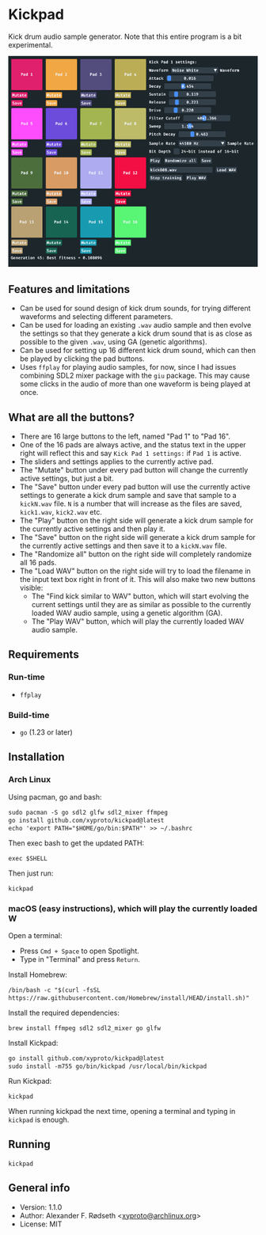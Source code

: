 # Kickpad

Kick drum audio sample generator. Note that this entire program is a bit experimental.

![screenshot](img/screenshot.png)

## Features and limitations

* Can be used for sound design of kick drum sounds, for trying different waveforms and selecting different parameters.
* Can be used for loading an existing `.wav` audio sample and then evolve the settings so that they generate a kick drum sound that is as close as possible to the given `.wav`, using GA (genetic algorithms).
* Can be used for setting up 16 different kick drum sound, which can then be played by clicking the pad buttons.
* Uses `ffplay` for playing audio samples, for now, since I had issues combining SDL2 mixer package with the `giu` package. This may cause some clicks in the audio of more than one waveform is being played at once.

## What are all the buttons?

* There are 16 large buttons to the left, named "Pad 1" to "Pad 16".
* One of the 16 pads are always active, and the status text in the upper right will reflect this and say `Kick Pad 1 settings:` if `Pad 1` is active.
* The sliders and settings applies to the currently active pad.
* The "Mutate" button under every pad button will change the currently active settings, but just a bit.
* The "Save" button under every pad button will use the currently active settings to generate a kick drum sample and save that sample to a `kickN.wav` file. `N` is a number that will increase as the files are saved, `kick1.wav`, `kick2.wav` etc.
* The "Play" button on the right side will generate a kick drum sample for the currently active settings and then play it.
* The "Save" button on the right side will generate a kick drum sample for the currently active settings and then save it to a `kickN.wav` file.
* The "Randomize all" button on the right side will completely randomize all 16 pads.
* The "Load WAV" button on the right side will try to load the filename in the input text box right in front of it. This will also make two new buttons visible:
  * The "Find kick similar to WAV" button, which will start evolving the current settings until they are as similar as possible to the currently loaded WAV audio sample, using a genetic algorithm (GA).
  * The "Play WAV" button, which will play the currently loaded WAV audio sample.

## Requirements

### Run-time

* `ffplay`

### Build-time

* `go` (1.23 or later)

## Installation

### Arch Linux

Using pacman, go and bash:

    sudo pacman -S go sdl2 glfw sdl2_mixer ffmpeg
    go install github.com/xyproto/kickpad@latest
    echo 'export PATH="$HOME/go/bin:$PATH"' >> ~/.bashrc

Then exec bash to get the updated PATH:

    exec $SHELL

Then just run:

    kickpad

### macOS (easy instructions), which will play the currently loaded W

Open a terminal:

* Press `Cmd + Space` to open Spotlight.
* Type in "Terminal" and press `Return`.

Install Homebrew:

    /bin/bash -c "$(curl -fsSL https://raw.githubusercontent.com/Homebrew/install/HEAD/install.sh)"

Install the required dependencies:

    brew install ffmpeg sdl2 sdl2_mixer go glfw

Install Kickpad:

    go install github.com/xyproto/kickpad@latest
    sudo install -m755 go/bin/kickpad /usr/local/bin/kickpad

Run Kickpad:

    kickpad

When running kickpad the next time, opening a terminal and typing in `kickpad` is enough.    

## Running

    kickpad

## General info

* Version: 1.1.0
* Author: Alexander F. Rødseth &lt;xyproto@archlinux.org&gt;
* License: MIT
